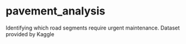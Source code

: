 # pavement_analysis
Identifying which road segments require urgent maintenance. Dataset provided by Kaggle
